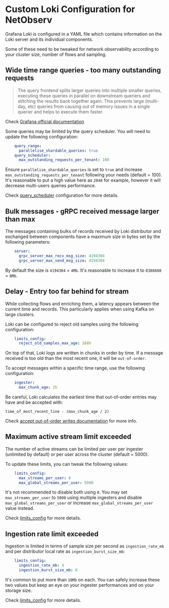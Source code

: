 # Custom Loki Configuration for NetObserv

Grafana Loki is configured in a YAML file which contains information on the Loki server and its individual components.

Some of these need to be tweaked for network observability according to your cluster size, number of flows and sampling.

## Wide time range queries - too many outstanding requests

> The query frontend splits larger queries into multiple smaller queries, executing these queries in parallel on downstream queriers and stitching the results back together again. This prevents large (multi-day, etc) queries from causing out of memory issues in a single querier and helps to execute them faster.

Check [Grafana official documentation](https://grafana.com/docs/loki/latest/fundamentals/architecture/components/#splitting)

Some queries may be limited by the query scheduler. You will need to update the following configuration:

```yaml
    query_range:
      parallelise_shardable_queries: true
    query_scheduler:
      max_outstanding_requests_per_tenant: 100 
```

Ensure `parallelise_shardable_queries` is set to `true` and increase `max_outstanding_requests_per_tenant` following your needs (default = 100). It's reasonable to put a high value here as `2048` for example, however it will decrease multi-users queries performance. 

Check [query_scheduler](https://grafana.com/docs/loki/latest/configuration/#query_scheduler) configuration for more details.

## Bulk messages - gRPC received message larger than max

The messages containing bulks of records received by Loki distributor and exchanged between components have a maximum size in bytes set by the following parameters: 

```yaml
    server:
      grpc_server_max_recv_msg_size: 4194304
      grpc_server_max_send_msg_size: 4194304 
```

By default the size is `4194304` = `4Mb`. It's reasonable to increase it to `8388608` = `8Mb`.

## Delay - Entry too far behind for stream

While collecting flows and enriching them, a latency appears between the current time and records. This particularly applies when using Kafka on large clusters.

Loki can be configured to reject old samples using the following configuration:

```yaml
    limits_config:
      reject_old_samples_max_age: 168h
```

On top of that, Loki logs are written in chunks in order by time. If a message received is too old than the most recent one, it will be `out-of-order`.

To accept messages within a specific time range, use the following configuration:

```yaml
    ingester:
      max_chunk_age: 2h
```

Be careful, Loki calculates the earliest time that out-of-order entries may have and be accepted with:
```
time_of_most_recent_line - (max_chunk_age / 2)
```

Check [accept out-of-order writes documentation](https://grafana.com/docs/loki/latest/configuration/#accept-out-of-order-writes) for more info.

## Maximum active stream limit exceeded

The number of active streams can be limited per user per ingester (unlimited by default) or per user across the cluster (default = 5000).

To update these limits, you can tweak the following values:

```yaml
    limits_config:
      max_streams_per_user: 0
      max_global_streams_per_user: 5000
```

It's not recommended to disable both using `0`. You may set `max_streams_per_user` to `5000` using multiple ingesters and disable `max_global_streams_per_user` or increase `max_global_streams_per_user` value instead.

Check [limits_config](https://grafana.com/docs/loki/latest/configuration/#limits_config) for more details.

## Ingestion rate limit exceeded

Ingestion is limited in terms of sample size per second as `ingestion_rate_mb` and per distributor local rate as `ingestion_burst_size_mb`:

```yaml
    limits_config:
      ingestion_rate_mb: 4
      ingestion_burst_size_mb: 6
```

It's common to put more than `10Mb` on each. You can safely increase these two values but keep an eye on your ingester performances and on your storage size.

Check [limits_config](https://grafana.com/docs/loki/latest/configuration/#limits_config) for more details.